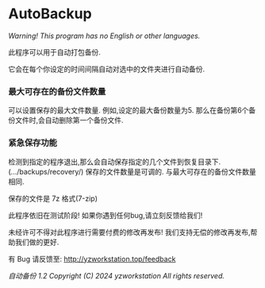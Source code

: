 # AutoBackup
<p><em>Warning! This program has no English or other languages.</em></p>

此程序可以用于自动打包备份.

它会在每个你设定的时间间隔自动对选中的文件夹进行自动备份.

<h3>最大可存在的备份文件数量</h3>
可以设置保存的最大文件数量. 例如,设定的最大备份数量为5. 那么在备份第6个备份文件时,会自动删除第一个备份文件.

<h3>紧急保存功能</h3>
检测到指定的程序退出,那么会自动保存指定的几个文件到恢复目录下. (.../backups/recovery/)
 保存的文件数量是可调的. 与最大可存在的备份文件数量相同.

 保存的文件是 7z 格式(7-zip)

此程序依旧在测试阶段! 如果你遇到任何bug,请立刻反馈给我们!


未经许可不得对此程序进行需要付费的修改再发布!
 我们支持无偿的修改再发布,帮助我们做的更好.

  有 Bug 请反馈至:
     http://yzworkstation.top/feedback<br>
<p><em>自动备份 1.2          Copyright (C) 2024 yzworkstation All rights reserved.</em></p>
